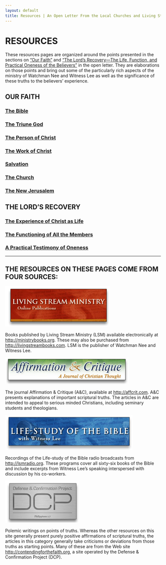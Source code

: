 ```yaml
---
layout: default
title: Resources | An Open Letter From the Local Churches and Living Stream Ministry Concerning the Teachings of Witness Lee
---
```


# RESOURCES

These resources pages are organized around the points presented in the sections on [“Our Faith”](/#faith) and [“The Lord’s Recovery—The Life, Function, and Practical Oneness of the Believers”](/#recovery) in the open letter. They are elaborations on those points and bring out some of the particularly rich aspects of the ministry of Watchman Nee and Witness Lee as well as the significance of these truths to the believers’ experience.

## OUR FAITH

### [The Bible](/resources/bible)
### [The Triune God](/resources/triune)
### [The Person of Christ](/resources/person)
### [The Work of Christ](/resources/work)
### [Salvation](/resources/salvation)
### [The Church](/resources/church)
### [The New Jerusalem](/resources/newjerusalem)

## THE LORD’S RECOVERY

### [The Experience of Christ as Life](/resources/experience)
### [The Functioning of All the Members](/resources/functioning)
### [A Practical Testimony of Oneness](/resources/oneness)

---

## THE RESOURCES ON THESE PAGES COME FROM FOUR SOURCES:

![](/img/resources/lsm.jpg)

Books published by Living Stream Ministry (LSM) available electronically at <http://ministrybooks.org>. These may also be purchased from <http://livingstreambooks.com>. LSM is the publisher of Watchman Nee and Witness Lee.

![](/img/resources/ac.jpg)

The journal Affirmation & Critique (A&C), available at <http://affcrit.com>. A&C presents explanations of important scriptural truths. The articles in A&C are intended to appeal to serious minded Christians, including seminary students and theologians.

![](/img/resources/ls.jpg)

Recordings of the Life-study of the Bible radio broadcasts from <http://lsmradio.org>. These programs cover all sixty-six books of the Bible and include excerpts from Witness Lee’s speaking interspersed with discussion by his co-workers.

![](/img/resources/dcp.jpg)

Polemic writings on points of truths. Whereas the other resources on this site generally present purely positive affirmations of scriptural truths, the articles in this category generally take criticisms or deviations from those truths as starting points. Many of these are from the Web site <http://contendingforthefaith.org>, a site operated by the Defense &amp; Confirmation Project (DCP).